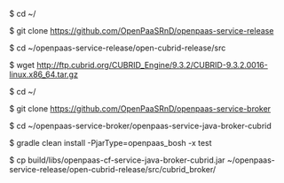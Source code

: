 $ cd ~/

$ git clone https://github.com/OpenPaaSRnD/openpaas-service-release

$ cd ~/openpaas-service-release/open-cubrid-release/src

$ wget http://ftp.cubrid.org/CUBRID_Engine/9.3.2/CUBRID-9.3.2.0016-linux.x86_64.tar.gz

$ cd ~/

$ git clone https://github.com/OpenPaaSRnD/openpaas-service-broker

$ cd ~/openpaas-service-broker/openpaas-service-java-broker-cubrid

$ gradle clean install -PjarType=openpaas_bosh -x test

$ cp build/libs/openpaas-cf-service-java-broker-cubrid.jar ~/openpaas-service-release/open-cubrid-release/src/cubrid_broker/


